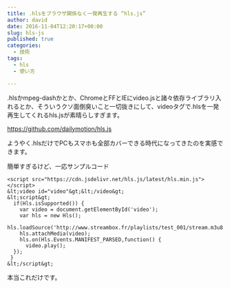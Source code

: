 ```yaml
---
title: .hlsをブラウザ関係なく一発再生する “hls.js”
author: david
date: 2016-11-04T12:20:17+00:00
slug: hls-js
published: true
categories:
  - 技術
tags:
  - hls
  - 使い方

---
```

.hlsかmpeg-dashかとか、ChromeとFFとIEにvideo.jsと諸々依存ライブラリ入れるとか、そういうクソ面倒臭いこと一切抜きにして、videoタグで.hlsを一発再生してくれるhls.jsが素晴らしすぎます。

https://github.com/dailymotion/hls.js

ようやく.hlsだけでPCもスマホも全部カバーできる時代になってきたのを実感できます。

簡単すぎるけど、一応サンプルコード

```
<script src="https://cdn.jsdelivr.net/hls.js/latest/hls.min.js"></script>
&lt;video id="video"&gt;&lt;/video&gt;
&lt;script&gt;
  if(Hls.isSupported()) {
    var video = document.getElementById('video');
    var hls = new Hls();
    hls.loadSource('http://www.streambox.fr/playlists/test_001/stream.m3u8');
    hls.attachMedia(video);
    hls.on(Hls.Events.MANIFEST_PARSED,function() {
      video.play();
  });
 }
&lt;/script&gt;
```

本当これだけです。